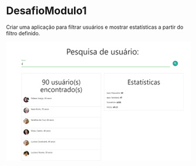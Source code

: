 # DesafioModulo1

Criar uma aplicação para filtrar usuários e mostrar estatísticas a partir do filtro definido.

<p align="center">
  <img src="https://github.com/moreiracareca/DesafioModulo1/blob/master/PRINT.png" />
</p>
